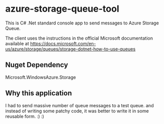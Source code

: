 # azure-storage-queue-tool
This is C# .Net standard console app to send messages to Azure Storage Queue.

The client uses the instructions in the official Microsoft documentation available at 
https://docs.microsoft.com/en-us/azure/storage/queues/storage-dotnet-how-to-use-queues

## Nuget Dependency 
Microsoft.WindowsAzure.Storage

## Why this application
I had to send massive number of queue messages to a test queue. and instead of writing some patchy code, it was better to write it in some reusable form.
:) :)
